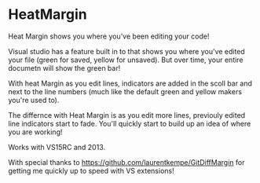 # HeatMargin

Heat Margin shows you where you've been editing your code!

Visual studio has a feature built in to that shows you where you've edited your file (green for saved, yellow for unsaved). But over time, your entire documetn will show the green bar!

With heat Margin as you edit lines, indicators are added in the scoll bar and next to the line numbers (much like the default green and yellow makers you're used to).

The differnce with Heat Margin is as you edit more lines, previouly edited line indicators start to fade. You'll quickly start to build up an idea of where you are working!

Works with VS15RC and 2013.  

With special thanks to https://github.com/laurentkempe/GitDiffMargin for getting me quickly up to speed with VS extensions!
